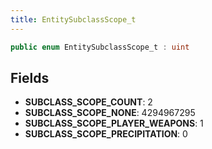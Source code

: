 ```yaml
---
title: EntitySubclassScope_t
---
```


```csharp
public enum EntitySubclassScope_t : uint
```

## Fields

- **SUBCLASS_SCOPE_COUNT**: 2
- **SUBCLASS_SCOPE_NONE**: 4294967295
- **SUBCLASS_SCOPE_PLAYER_WEAPONS**: 1
- **SUBCLASS_SCOPE_PRECIPITATION**: 0

